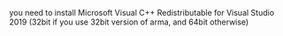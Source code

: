 
you need to install
Microsoft Visual C++ Redistributable for Visual Studio 2019 (32bit if you use 32bit version of arma, and 64bit otherwise)
